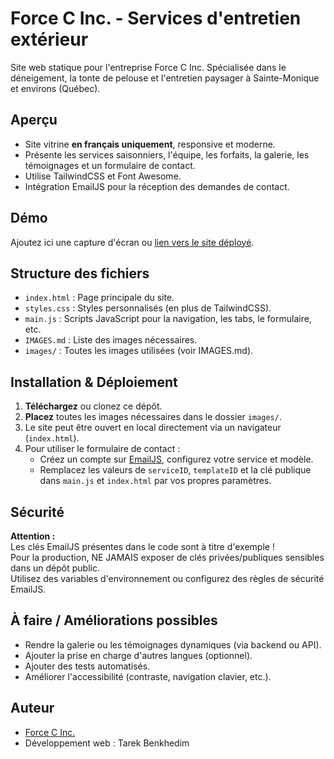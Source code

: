 # Force C Inc. - Services d'entretien extérieur

Site web statique pour l'entreprise Force C Inc.
Spécialisée dans le déneigement, la tonte de pelouse et l'entretien paysager à Sainte-Monique et environs (Québec).

## Aperçu

- Site vitrine **en français uniquement**, responsive et moderne.
- Présente les services saisonniers, l'équipe, les forfaits, la galerie, les témoignages et un formulaire de contact.
- Utilise TailwindCSS et Font Awesome.
- Intégration EmailJS pour la réception des demandes de contact.

## Démo

Ajoutez ici une capture d'écran ou [lien vers le site déployé](#).

## Structure des fichiers

- `index.html` : Page principale du site.
- `styles.css` : Styles personnalisés (en plus de TailwindCSS).
- `main.js` : Scripts JavaScript pour la navigation, les tabs, le formulaire, etc.
- `IMAGES.md` : Liste des images nécessaires.
- `images/` : Toutes les images utilisées (voir IMAGES.md).

## Installation & Déploiement

1. **Téléchargez** ou clonez ce dépôt.
2. **Placez** toutes les images nécessaires dans le dossier `images/`.
3. Le site peut être ouvert en local directement via un navigateur (`index.html`).
4. Pour utiliser le formulaire de contact :
    - Créez un compte sur [EmailJS](https://www.emailjs.com/), configurez votre service et modèle.
    - Remplacez les valeurs de `serviceID`, `templateID` et la clé publique dans `main.js` et `index.html` par vos propres paramètres.

## Sécurité

**Attention :**  
Les clés EmailJS présentes dans le code sont à titre d'exemple !  
Pour la production, NE JAMAIS exposer de clés privées/publiques sensibles dans un dépôt public.  
Utilisez des variables d'environnement ou configurez des règles de sécurité EmailJS.

## À faire / Améliorations possibles

- Rendre la galerie ou les témoignages dynamiques (via backend ou API).
- Ajouter la prise en charge d'autres langues (optionnel).
- Ajouter des tests automatisés.
- Améliorer l'accessibilité (contraste, navigation clavier, etc.).

## Auteur

- [Force C Inc.](mailto:info@forcec.ca)
- Développement web : Tarek Benkhedim
